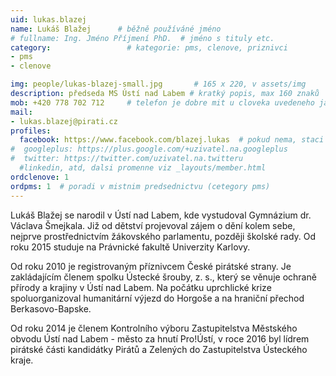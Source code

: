 ```yaml
---
uid: lukas.blazej
name: Lukáš Blažej  	# běžně používáné jméno
# fullname: Ing. Jméno Příjmení PhD.  # jméno s tituly etc.
category:                 # kategorie: pms, clenove, priznivci
- pms
- clenove

img: people/lukas-blazej-small.jpg       # 165 x 220, v assets/img
description: předseda MS Ústí nad Labem # kratký popis, max 160 znaků
mob: +420 778 702 712     # telefon je dobre mit u cloveka uvedeneho jako lokalni kontakt v links.yaml
mail:
- lukas.blazej@pirati.cz
profiles:
  facebook: https://www.facebook.com/blazej.lukas  # pokud nema, staci smazat tuto radku
#  googleplus: https://plus.google.com/+uzivatel.na.googleplus
#  twitter: https://twitter.com/uzivatel.na.twitteru
  #linkedin, atd, dalsi promenne viz _layouts/member.html
ordclenove: 1
ordpms: 1  # poradi v mistnim predsednictvu (cetegory pms)
---
```


 Lukáš Blažej se narodil v Ústí nad Labem, kde vystudoval Gymnázium dr. Václava Šmejkala. Již od dětství projevoval zájem o dění kolem sebe, nejprve prostřednictvím žákovského parlamentu, později školské rady. Od roku 2015 studuje na Právnické fakultě Univerzity Karlovy.

Od roku 2010 je registrovaným příznivcem České pirátské strany. Je zakládajícím členem spolku Ústecké šrouby, z. s., který se věnuje ochraně přírody a krajiny v Ústí nad Labem. Na počátku uprchlické krize spoluorganizoval humanitární výjezd do Horgoše a na hraniční přechod Berkasovo-Bapske.

Od roku 2014 je členem Kontrolního výboru Zastupitelstva Městského obvodu Ústí nad Labem - město za hnutí Pro!Ústí, v roce 2016 byl lídrem pirátské části kandidátky Pirátů a Zelených do Zastupitelstva Ústeckého kraje. 
